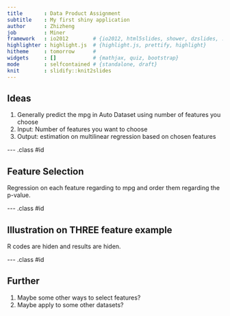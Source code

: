 ```yaml
---
title       : Data Product Assignment
subtitle    : My first shiny application
author      : Zhizheng
job         : Miner
framework   : io2012        # {io2012, html5slides, shower, dzslides, ...}
highlighter : highlight.js  # {highlight.js, prettify, highlight}
hitheme     : tomorrow      # 
widgets     : []            # {mathjax, quiz, bootstrap}
mode        : selfcontained # {standalone, draft}
knit        : slidify::knit2slides
---
```


## Ideas

1. Generally predict the mpg in Auto Dataset using number of features you choose
2. Input: Number of features you want to choose
3. Output: estimation on multilinear regression based on chosen features

--- .class #id 

## Feature Selection

Regression on each feature regarding to mpg and order them regarding the p-value.  

--- .class #id 

## Illustration on THREE feature example
R codes are hiden and results are hiden. 


--- .class #id 

## Further
1. Maybe some other ways to select features?
2. Maybe apply to some other datasets?
